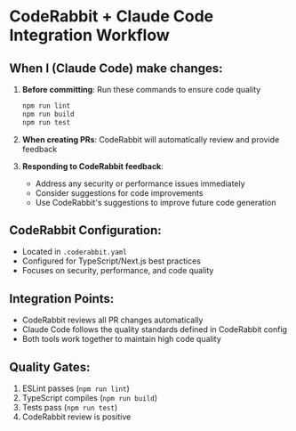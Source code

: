 # CodeRabbit + Claude Code Integration Workflow

## When I (Claude Code) make changes:

1. **Before committing**: Run these commands to ensure code quality
   ```bash
   npm run lint
   npm run build
   npm run test
   ```

2. **When creating PRs**: CodeRabbit will automatically review and provide feedback

3. **Responding to CodeRabbit feedback**:
   - Address any security or performance issues immediately
   - Consider suggestions for code improvements
   - Use CodeRabbit's suggestions to improve future code generation

## CodeRabbit Configuration:
- Located in `.coderabbit.yaml`
- Configured for TypeScript/Next.js best practices
- Focuses on security, performance, and code quality

## Integration Points:
- CodeRabbit reviews all PR changes automatically
- Claude Code follows the quality standards defined in CodeRabbit config
- Both tools work together to maintain high code quality

## Quality Gates:
1. ESLint passes (`npm run lint`)
2. TypeScript compiles (`npm run build`)
3. Tests pass (`npm run test`)
4. CodeRabbit review is positive